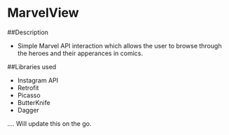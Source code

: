 # MarvelView

##Description
- Simple Marvel API interaction which allows the user to browse through the heroes and their apperances in comics.

##Libraries used
 - Instagram API
 - Retrofit
 - Picasso 
 - ButterKnife
 - Dagger

.... Will update this on the go.
